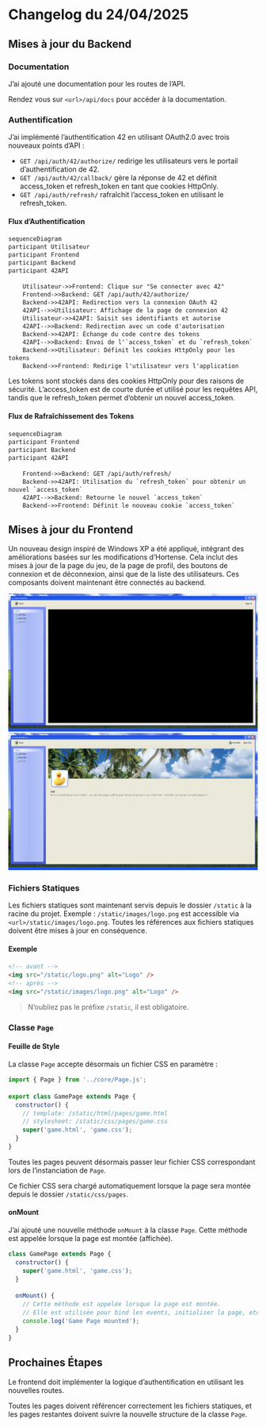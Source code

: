 # Changelog du 24/04/2025

## Mises à jour du Backend

### Documentation

J’ai ajouté une documentation pour les routes de l’API.

Rendez vous sur `<url>/api/docs` pour accéder à la documentation.

### Authentification

J’ai implémenté l’authentification 42 en utilisant OAuth2.0 avec trois nouveaux points d’API :

- `GET /api/auth/42/authorize/` redirige les utilisateurs vers le portail d’authentification de 42.
- `GET /api/auth/42/callback/` gère la réponse de 42 et définit access_token et refresh_token en tant que cookies HttpOnly.
- `GET /api/auth/refresh/` rafraîchit l’access_token en utilisant le refresh_token.

#### Flux d’Authentification

```mermaid
sequenceDiagram
participant Utilisateur
participant Frontend
participant Backend
participant 42API

    Utilisateur->>Frontend: Clique sur "Se connecter avec 42"
    Frontend->>Backend: GET /api/auth/42/authorize/
    Backend->>42API: Redirection vers la connexion OAuth 42
    42API-->>Utilisateur: Affichage de la page de connexion 42
    Utilisateur->>42API: Saisit ses identifiants et autorise
    42API-->>Backend: Redirection avec un code d'autorisation
    Backend->>42API: Échange du code contre des tokens
    42API-->>Backend: Envoi de l'`access_token` et du `refresh_token`
    Backend->>Utilisateur: Définit les cookies HttpOnly pour les tokens
    Backend->>Frontend: Redirige l'utilisateur vers l'application
```

Les tokens sont stockés dans des cookies HttpOnly pour des raisons de sécurité. L’access_token est de courte durée et utilisé pour les requêtes API, tandis que le refresh_token permet d’obtenir un nouvel access_token.

#### Flux de Rafraîchissement des Tokens

```mermaid
sequenceDiagram
participant Frontend
participant Backend
participant 42API

    Frontend->>Backend: GET /api/auth/refresh/
    Backend->>42API: Utilisation du `refresh_token` pour obtenir un nouvel `access_token`
    42API-->>Backend: Retourne le nouvel `access_token`
    Backend->>Frontend: Définit le nouveau cookie `access_token`
```

## Mises à jour du Frontend

Un nouveau design inspiré de Windows XP a été appliqué, intégrant des améliorations basées sur les modifications d’Hortense. Cela inclut des mises à jour de la page du jeu, de la page de profil, des boutons de connexion et de déconnexion, ainsi que de la liste des utilisateurs. Ces composants doivent maintenant être connectés au backend.

![24-04-2025-01](./images/24-04-2025-01.png)
![24-04-2025-02](./images/24-04-2025-02.png)

### Fichiers Statiques

Les fichiers statiques sont maintenant servis depuis le dossier `/static` à la racine du projet.
Exemple : `/static/images/logo.png` est accessible via `<url>/static/images/logo.png`.
Toutes les références aux fichiers statiques doivent être mises à jour en conséquence.

#### Exemple

```html
<!-- avant -->
<img src="/static/logo.png" alt="Logo" />
<!-- après -->
<img src="/static/images/logo.png" alt="Logo" />
```

> N’oubliez pas le préfixe `/static`, il est obligatoire.

### Classe `Page`

#### Feuille de Style

La classe `Page` accepte désormais un fichier CSS en paramètre :

```javascript
import { Page } from '../core/Page.js';

export class GamePage extends Page {
  constructor() {
    // template: /static/html/pages/game.html
    // stylesheet: /static/css/pages/game.css
    super('game.html', 'game.css');
  }
}
```

Toutes les pages peuvent désormais passer leur fichier CSS correspondant lors de l’instanciation de `Page`.

Ce fichier CSS sera chargé automatiquement lorsque la page sera montée depuis le dossier `/static/css/pages`.

#### onMount

J’ai ajouté une nouvelle méthode `onMount` à la classe `Page`. Cette méthode est appelée lorsque la page est montée (affichée).

```javascript
class GamePage extends Page {
  constructor() {
    super('game.html', 'game.css');
  }

  onMount() {
    // Cette méthode est appelée lorsque la page est montée.
    // Elle est utilisée pour bind les events, initialiser la page, etc.
    console.log('Game Page mounted');
  }
}
```

## Prochaines Étapes

Le frontend doit implémenter la logique d’authentification en utilisant les nouvelles routes.

Toutes les pages doivent référencer correctement les fichiers statiques, et les pages restantes doivent suivre la nouvelle structure de la classe `Page`.
